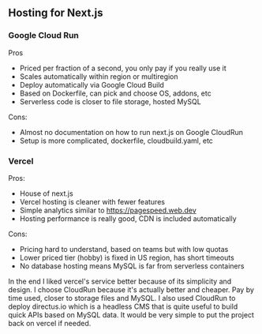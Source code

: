 ## Hosting for Next.js


### Google Cloud Run

Pros 
- Priced per fraction of a second, you only pay if you really use it
- Scales automatically within region or multiregion
- Deploy automatically via Google Cloud Build
- Based on Dockerfile, can pick and choose OS, addons, etc
- Serverless code is closer to file storage, hosted MySQL

Cons:
- Almost no documentation on how to run next.js on Google CloudRun
- Setup is more complicated, dockerfile, cloudbuild.yaml, etc


### Vercel

Pros:
- House of next.js
- Vercel hosting is cleaner with fewer features
- Simple analytics similar to https://pagespeed.web.dev
- Hosting performance is really good, CDN is included automatically

Cons:  
- Pricing hard to understand, based on teams but with low quotas
- Lower priced tier (hobby) is fixed in US region, has short timeouts
- No database hosting means MySQL is far from serverless containers


In the end I liked vercel's service better because of its simplicity and design. I choose CloudRun because it's actually better and cheaper. Pay by time used, closer to storage files and MySQL. I also used CloudRun to deploy directus.io which is a headless CMS that is quite useful to build quick APIs based on MySQL data. It would be very simple to put the project back on vercel if needed.

